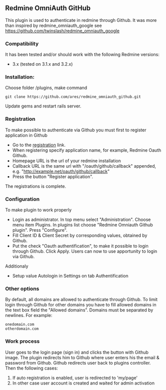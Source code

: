 ## Redmine OmniAuth GitHub

This plugin is used to authenticate in redmine through Github.
It was more than inspired by redmine_omniauth_google see https://github.com/twinslash/redmine_omniauth_google

### Compatibility

It has been tested and/or should work with the following Redmine versions:

* 3.x (tested on 3.1.x and 3.2.x)

### Installation:

Choose folder /plugins, make command

```console
git clone https://github.com/ares/redmine_omniauth_github.git
```

Update gems and restart rails server.

### Registration

To make possible to authenticate via Github you must first to register application in Github

* Go to the [registration](https://github.com/settings/applications/new) link.
* When registering specify application name, for example, Redmine Oauth Github.
* Homepage URL is the url of your redmine installation
* Callback URL is the same url with "/oauth/github/callback" appended, e.g. "http://example.net/oauth/github/callback"
* Press the button "Register application".

The registrations is complete.

### Configuration

To make plugin to work properly

* Login as administrator. In top menu select "Administration". Choose menu item Plugins. In plugins list choose "Redmine Omniauth Github plugin". Press "Configure".
* Fill Сlient ID & Client Secret by corresponding values, obtained by Github.
* Put the check "Oauth authentification", to make it possible to login through Github. Click Apply. Users can now to use apportunity to login via Github.

Additionaly
* Setup value Autologin in Settings on tab Authentification

### Other options

By default, all domains are allowed to authenticate through Github.
To limit login through Github for other domains you have to fill allowed domains in the text box field the "Allowed domains". Domains must be separated by newlines. For example:

```text
onedomain.com
otherdomain.com
```

### Work process

User goes to the login page (sign in) and clicks the button with Github image. The plugin redirects him to Github where user enters his the еmail & password from Github. Github redirects user back to plugins controller. Then the following cases:
1. If auto registration is enabled, user is redirected to 'my/page'
2. In other case user account is created and waited for admin activation
